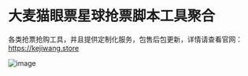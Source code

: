 # 大麦猫眼票星球抢票脚本工具聚合
各类抢票抢购工具，并且提供定制化服务，包售后包更新，详情请查看官网：https://kejiwang.store

![image](https://github.com/asdfafrns/damai_ticket/assets/149361225/2683953c-bbbb-4db5-b253-00a58f2b55c4)
